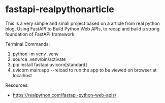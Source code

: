 # fastapi-realpythonarticle
This is a very simple and small project based on a article from real python blog, Using FastAPI to Build Python Web APIs, to recap and build a strong foundation of FastAPI framework 

Terminal Commands:

1. python -m venv .venv
2. source .venv/bin/activate
3. pip install fastapi uvicorn[standard]
4. uvicorn main:app --reload to run the app to be viewed on browser at localhost

Resources:

- https://realpython.com/fastapi-python-web-apis/